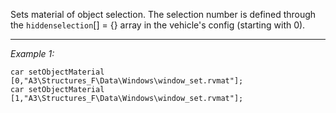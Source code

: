 Sets material of object selection. The selection number is defined through the `hiddenselection`[] = {} array in the vehicle's config (starting with 0).


---
*Example 1:*
```sqf
car setObjectMaterial [0,"A3\Structures_F\Data\Windows\window_set.rvmat"];
car setObjectMaterial [1,"A3\Structures_F\Data\Windows\window_set.rvmat"];
```